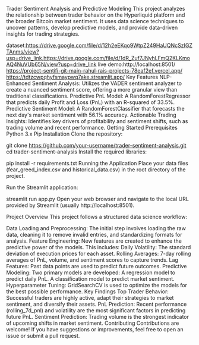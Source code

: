 Trader Sentiment Analysis and Predictive Modeling
This project analyzes the relationship between trader behavior on the Hyperliquid platform and the broader Bitcoin market sentiment. It uses data science techniques to uncover patterns, develop predictive models, and provide data-driven insights for trading strategies.

dataset:https://drive.google.com/file/d/12h2eEKqo9WtpZ249HaUQNcSzIGZTAnms/view?usp=drive_link,https://drive.google.com/file/d/1dR_Zuf7JNyhLFmQ2KLKmoAQ4NuVUb65N/view?usp=drive_link
live demo:http://localhost:8501/
https://project-sentifi-git-main-rahul-rais-projects-78eaf2ef.vercel.app/
https://tdtzcwpqhyfsmaypwq7ake.streamlit.app/
Key Features
NLP-Enhanced Sentiment Analysis: Utilizes the VADER sentiment analyzer to create a nuanced sentiment score, offering a more granular view than traditional classifications.
Predictive PnL Model: A RandomForestRegressor that predicts daily Profit and Loss (PnL) with an R-squared of 33.5%.
Predictive Sentiment Model: A RandomForestClassifier that forecasts the next day's market sentiment with 56.1% accuracy.
Actionable Trading Insights: Identifies key drivers of profitability and sentiment shifts, such as trading volume and recent performance.
Getting Started
Prerequisites
Python 3.x
Pip
Installation
Clone the repository:

git clone https://github.com/your-username/trader-sentiment-analysis.git
cd trader-sentiment-analysis
Install the required libraries:

pip install -r requirements.txt
Running the Application
Place your data files (fear_greed_index.csv and historical_data.csv) in the root directory of the project.

Run the Streamlit application:

streamlit run app.py
Open your web browser and navigate to the local URL provided by Streamlit (usually http://localhost:8501).

Project Overview
This project follows a structured data science workflow:

Data Loading and Preprocessing: The initial step involves loading the raw data, cleaning it to remove invalid entries, and standardizing formats for analysis.
Feature Engineering: New features are created to enhance the predictive power of the models. This includes:
Daily Volatility: The standard deviation of execution prices for each asset.
Rolling Averages: 7-day rolling averages of PnL, volume, and sentiment scores to capture trends.
Lag Features: Past data points are used to predict future outcomes.
Predictive Modeling: Two primary models are developed:
A regression model to predict daily PnL.
A classification model to predict market sentiment.
Hyperparameter Tuning: GridSearchCV is used to optimize the models for the best possible performance.
Key Findings
Top Trader Behavior: Successful traders are highly active, adapt their strategies to market sentiment, and diversify their assets.
PnL Prediction: Recent performance (rolling_7d_pnl) and volatility are the most significant factors in predicting future PnL.
Sentiment Prediction: Trading volume is the strongest indicator of upcoming shifts in market sentiment.
Contributing
Contributions are welcome! If you have suggestions or improvements, feel free to open an issue or submit a pull request.

